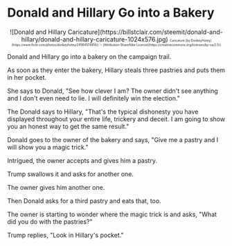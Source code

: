 # Donald and Hillary Go into a Bakery
                                             
<center>
![Donald and Hillary Caricature](https://billstclair.com/steemit/donald-and-hillary/donald-and-hillary-caricature-1024x576.jpg)
<span style="font-size: 50%;">Caricature [by DonkeyHotey](https://www.flickr.com/photos/donkeyhotey/24564574914/) -- [Attribution-ShareAlike License](https://creativecommons.org/licenses/by-sa/2.0/)</span>
</center>

Donald and Hillary go into a bakery on the campaign trail.

As soon as they enter the bakery, Hillary steals three pastries and puts them in her pocket.

She says to Donald, "See how clever I am? The owner didn't see anything and I don't even need to lie. I will definitely win the election."

The Donald says to Hillary, "That's the typical dishonesty you have displayed throughout your entire life, trickery and deceit. I am going to show you an honest way to get the same result."

Donald goes to the owner of the bakery and says, "Give me a pastry and I will show you a magic trick."

Intrigued, the owner accepts and gives him a pastry.

Trump swallows it and asks for another one.

The owner gives him another one.

Then Donald asks for a third pastry and  eats that, too.

The owner is starting to wonder where the magic trick is and  asks, "What did you do with the pastries?"

Trump replies, "Look in Hillary's pocket."
